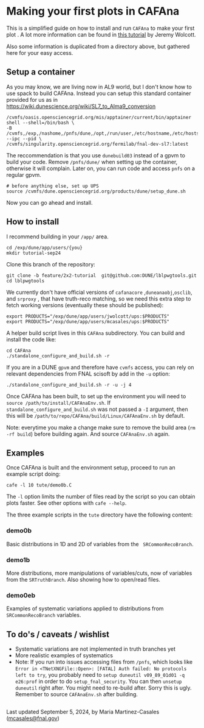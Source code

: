 
# Making your first plots in CAFAna

This is a simplified guide on how to install and run `CAFAna` to make your first plot . A lot more information can be found in [this tutorial](https://github.com/chenel/dune-nd-lar-reco/blob/main/tute/2021-12-02%20CAFAna-NDLAr-Howto.md) by Jeremy Wolcott.

Also some information is duplicated from a directory above, but gathered here for your easy access.

## Setup a container

As you may know, we are living now in AL9 world, but I don't know how to use spack to build CAFAna. Instead you can setup this standard container provided for us as in https://wiki.dunescience.org/wiki/SL7_to_Alma9_conversion 

```
/cvmfs/oasis.opensciencegrid.org/mis/apptainer/current/bin/apptainer shell --shell=/bin/bash \
-B /cvmfs,/exp,/nashome,/pnfs/dune,/opt,/run/user,/etc/hostname,/etc/hosts,/etc/krb5.conf --ipc --pid \
/cvmfs/singularity.opensciencegrid.org/fermilab/fnal-dev-sl7:latest
```
The reccommendation is that you use `dunebuild03` instead of a gpvm to build your code. Remove `/pnfs/dune/` when setting up the container, otherwise it will complain. Later on, you can run code and access `pnfs` on a regular gpvm. 

```
# before anything else, set up UPS
source /cvmfs/dune.opensciencegrid.org/products/dune/setup_dune.sh
```
Now you can go ahead and install.

## How to install

I recommend building in your `/app/` area. 
```
cd /exp/dune/app/users/{you}
mkdir tutorial-sep24
```
Clone this branch of the repository:
```
git clone -b feature/2x2-tutorial  git@github.com:DUNE/lblpwgtools.git
cd lblpwgtools
```

We currently don't have official versions of `cafanacore` ,`duneanaobj`,`osclib`, and `srproxy` , that have truth-reco matching, so we need this extra step to fetch working versions (eventually these should be published):
```
export PRODUCTS="/exp/dune/app/users/jwolcott/ups:$PRODUCTS"
export PRODUCTS="/exp/dune/app/users/mcasales/ups:$PRODUCTS" 
```

A helper build script lives in this `CAFAna` subdirectory. You can build and install the code like:

```
cd CAFAna
./standalone_configure_and_build.sh -r
```

If you are in a DUNE `gpvm` and therefore have `cvmfs` access, you can rely on relevant dependencies from FNAL scisoft by add in the `-u` option:

```
./standalone_configure_and_build.sh -r -u -j 4
```

Once CAFAna has been built, to set up the environment you will need to `source /path/to/install/CAFAnaEnv.sh`. If `standalone_configure_and_build.sh` was not passed a `-I` argument, then this will be `/path/to/repo/CAFAna/build/Linux/CAFAnaEnv.sh` by default. 

Note: everytime you make a change make sure to remove the build area (`rm -rf build`) before building again. And source `CAFAnaEnv.sh` again.

## Examples 

Once CAFAna is built and the environment setup, proceed to run an example script doing:

```
cafe -l 10 tute/demo0b.C
```

The `-l` option limits the number of files read by the script so you can obtain plots faster. See other options with `cafe --help`.

The three example scripts in the `tute` directory have the following content:

### demo0b 
Basic distributions in 1D and 2D of variables from the ` SRCommonRecoBranch`.

### demo1b
More distributions, more manipulations of variables/cuts, now of variables from the `SRTruthBranch`. Also showing how to open/read files.

### demo0eb
Examples of systematic variations applied to distributions from ` SRCommonRecoBranch` variables. 

## To do's / caveats / wishlist

- Systematic variations are not implemented in truth branches yet
- More realistic examples of systematics
- Note: If you run into issues accessing files from `/pnfs`, which looks like ```Error in <TNetXNGFile::Open>: [FATAL] Auth failed: No protocols left to try```, you probably need to `setup duneutil v09_89_01d01 -q e26:prof` in order to do  `setup_fnal_security`. You can then `unsetup duneutil` right after. You might need to re-build after. Sorry this is ugly. Remember to source `CAFAnaEnv.sh` after building. 
##

Last updated September 5, 2024, by Maria Martinez-Casales (mcasales@fnal.gov)

